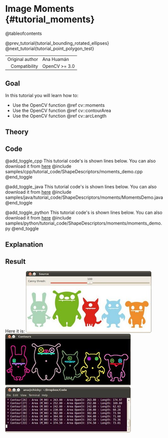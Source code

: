 Image Moments {#tutorial_moments}
=============

@tableofcontents

@prev_tutorial{tutorial_bounding_rotated_ellipses}
@next_tutorial{tutorial_point_polygon_test}

|    |    |
| -: | :- |
| Original author | Ana Huamán |
| Compatibility | OpenCV >= 3.0 |

Goal
----

In this tutorial you will learn how to:

-   Use the OpenCV function @ref cv::moments
-   Use the OpenCV function @ref cv::contourArea
-   Use the OpenCV function @ref cv::arcLength

Theory
------

Code
----

@add_toggle_cpp
This tutorial code's is shown lines below. You can also download it from
[here](https://github.com/opencv/opencv/tree/4.x/samples/cpp/tutorial_code/ShapeDescriptors/moments_demo.cpp)
@include samples/cpp/tutorial_code/ShapeDescriptors/moments_demo.cpp
@end_toggle

@add_toggle_java
This tutorial code's is shown lines below. You can also download it from
[here](https://github.com/opencv/opencv/tree/4.x/samples/java/tutorial_code/ShapeDescriptors/moments/MomentsDemo.java)
@include samples/java/tutorial_code/ShapeDescriptors/moments/MomentsDemo.java
@end_toggle

@add_toggle_python
This tutorial code's is shown lines below. You can also download it from
[here](https://github.com/opencv/opencv/tree/4.x/samples/python/tutorial_code/ShapeDescriptors/moments/moments_demo.py)
@include samples/python/tutorial_code/ShapeDescriptors/moments/moments_demo.py
@end_toggle

Explanation
-----------

Result
------

Here it is:
![](images/Moments_Source_Image.jpg)
![](images/Moments_Result1.jpg)
![](images/Moments_Result2.jpg)
